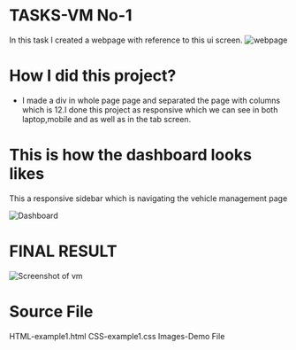 # TASKS-VM No-1

In this task I created a webpage with reference to this ui screen.
![webpage](https://github.com/Bavadharini18/TASKS-VM/assets/130160473/81b8fab0-1f6f-454d-95c4-84c950242471)



# How I did this project?

* I made a div in whole page page and separated the page with columns which is 12.I done this project as responsive which we can see in both laptop,mobile and as well as in the tab screen.

# This is how the dashboard looks likes
This a responsive sidebar which is navigating the vehicle management page

![Dashboard](https://github.com/Bavadharini18/TASKS-VM/assets/130160473/fb6905d1-4031-4001-a7f4-b666064a1f28)

# FINAL RESULT

![Screenshot of vm](https://github.com/Bavadharini18/TASKS-VM/assets/130160473/269293ac-73f4-4ada-aad4-7f78c1a334f4)

# Source File
HTML-example1.html
CSS-example1.css
Images-Demo File

